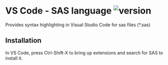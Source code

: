 # VS Code - SAS language ![version](https://img.shields.io/badge/version-0.1.0-brightgreen.svg)
Provides syntax highlighting in Visual Studio Code for sas files (*.sas)

## Installation
In VS Code, press Ctrl-Shift-X to bring up extensions and search for SAS to install it.
